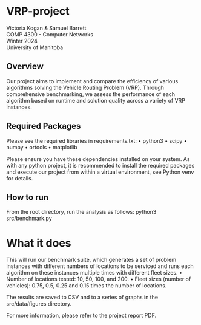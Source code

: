 # VRP-project

Victoria Kogan & Samuel Barrett\
COMP 4300 - Computer Networks\
Winter 2024\
University of Manitoba

## Overview

Our project aims to implement and compare the efficiency of various algorithms solving the Vehicle Routing Problem (VRP). Through comprehensive benchmarking, we assess the performance of each algorithm based on runtime and solution quality across a variety of VRP instances.

## Required Packages
Please see the required libraries in requirements.txt:
•	python3
•	scipy
•	numpy
•	ortools
•	matplotlib

Please ensure you have these dependencies installed on your system. As with any python project, it is recommended to install the required packages and execute our project from within a virtual environment, see Python venv for details.

## How to run
From the root directory, run the analysis as follows:
python3 src/benchmark.py

# What it does
This will run our benchmark suite, which generates a set of problem instances with different numbers of locations to be serviced and runs each algorithm on these instances multiple times with different fleet sizes.
•	Number of locations tested: 10, 50, 100, and 200.
•	Fleet sizes (number of vehicles): 0.75, 0.5, 0.25 and 0.15 times the number of locations.

The results are saved to CSV and to a series of graphs in the src/data/figures directory.

For more information, please refer to the project report PDF.